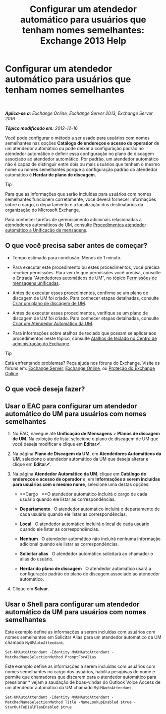 ﻿---
title: 'Configurar um atendedor automático para usuários que tenham nomes semelhantes: Exchange 2013 Help'
TOCTitle: Configurar um atendedor automático para usuários que tenham nomes semelhantes
ms:assetid: 2e7318a0-67f9-4d7b-8300-5f0ef77656a8
ms:mtpsurl: https://technet.microsoft.com/pt-br/library/Aa997135(v=EXCHG.150)
ms:contentKeyID: 52058389
ms.date: 05/22/2018
mtps_version: v=EXCHG.150
ms.translationtype: MT
---

# Configurar um atendedor automático para usuários que tenham nomes semelhantes

 

_**Aplica-se a:** Exchange Online, Exchange Server 2013, Exchange Server 2016_

_**Tópico modificado em:** 2012-12-16_

Você pode configurar o método a ser usado para usuários com nomes semelhantes nas opções **Catálogo de endereços e acesso do operador** de um atendedor automático ou pode deixar a configuração padrão no atendedor automático e definir essa configuração no plano de discagem associado ao atendedor automático. Por padrão, um atendedor automático não é capaz de distinguir entre dois ou mais usuários que tenham o mesmo nome ou nomes semelhantes porque a configuração padrão do atendedor automático é **Herdar de plano de discagem**.


> [!TIP]
> Para que as informações que serão incluídas para usuários com nomes semelhantes funcionem corretamente, você deverá fornecer informações sobre o cargo, o departamento e a localização dos destinatários da organização do Microsoft Exchange.



Para conhecer tarefas de gerenciamento adicionais relacionadas a atendedores automáticos de UM, consulte [Procedimentos atendedor automático a Unificação de mensagens](um-auto-attendant-procedures-exchange-2013-help.md).

## O que você precisa saber antes de começar?

  - Tempo estimado para conclusão: Menos de 1 minuto.

  - Para executar este procedimento ou estes procedimentos, você precisa receber permissões. Para ver de que permissões você precisa, consulte o Entrada "Atendedores automáticos de UM", no tópico [Permissões de mensagens unificadas](unified-messaging-permissions-exchange-2013-help.md).

  - Antes de executar esses procedimentos, confirme se um plano de discagem de UM foi criado. Para conhecer etapas detalhadas, consulte [Criar um plano de discagem de UM](create-a-um-dial-plan-exchange-2013-help.md).

  - Antes de executar esses procedimentos, verifique se um plano de discagem de UM foi criado. Para conhecer etapas detalhadas, consulte [Criar um Atendedor Automático da UM](create-a-um-auto-attendant-exchange-2013-help.md).

  - Para informações sobre atalhos de teclado que possam se aplicar aos procedimentos neste tópico, consulte [Atalhos de teclado no Centro de administração do Exchange](keyboard-shortcuts-in-the-exchange-admin-center-exchange-online-protection-help.md).


> [!TIP]
> Está enfrentando problemas? Peça ajuda nos fóruns do Exchange. Visite os fóruns em: <A href="https://go.microsoft.com/fwlink/p/?linkid=60612">Exchange Server</A>, <A href="https://go.microsoft.com/fwlink/p/?linkid=267542">Exchange Online</A>, ou <A href="https://go.microsoft.com/fwlink/p/?linkid=285351">Proteção do Exchange Online</A>..



## O que você deseja fazer?

## Usar o EAC para configurar um atendedor automático do UM para usuários com nomes semelhantes

1.  No EAC, navegue até **Unificação de Mensagens** \> **Planos de discagem de UM**. Na exibição de lista, selecione o plano de discagem de UM que você deseja modificar e clique em **Editar**![Ícone de edição](images/JJ218640.6f53ccb2-1f13-4c02-bea0-30690e6ea71d(EXCHG.150).gif "Ícone de edição").

2.  Na página **Plano de Discagem da UM**, em **Atendedores Automáticos da UM**, selecione o atendedor automático da UM que deseja alterar e clique em **Editar**![Ícone de edição](images/JJ218640.6f53ccb2-1f13-4c02-bea0-30690e6ea71d(EXCHG.150).gif "Ícone de edição").

3.  Na página **Atendedor Automático da UM**, clique em **Catálogo de endereços e acesso de operador** e, em **Informações a serem incluídas para usuários com o mesmo nome**, selecione uma destas opções:
    
      - **Cargo   **O atendedor automático incluirá o cargo de cada usuário quando ele listar as correspondências.
    
      - **Departamento**   O atendedor automático incluirá o departamento de cada usuário quando ele listar as correspondências.
    
      - **Local**   O atendedor automático incluirá o local de cada usuário quando ele listar as correspondências.
    
      - **Nenhum**   O atendedor automático não incluirá nenhuma informação adicional quando ele listar as correspondências.
    
      - **Solicitar alias**   O atendedor automático solicitará ao chamador o alias do usuário.
    
      - **Herdar do plano de discagem**   O atendedor automático usará a configuração padrão do plano de discagem associado ao atendedor automático.

4.  Clique em **Salvar**.

## Usar o Shell para configurar um atendedor automático da UM para usuários com nomes semelhantes

Este exemplo define as informações a serem incluídas com usuários com nomes semelhantes em Solicitar Alias para um atendedor automático da UM chamado `MyUMAutoAttendant`.

    Set-UMAutoAttendant -Identity MyUMAutoAttendant -MatchedNameSelectionMethod PromptForAlias

Este exemplo define as informações a serem incluídas com usuários com nomes semelhantes no cargo dos usuários, habilita pesquisas de nome e permite que chamadores que discarem para o atendedor automático para pressionar \* vejam a saudação de boas-vindas do Outlook Voice Access de um atendedor automático da UM chamado `MyUMAutoAttendant`.

    Set-UMAutoAttendant -Identity MyUMAutoAttendant -MatchedNameSelectionMethod Title -NameLookupEnabled $true -StarOutToDialPlanEnabled $true

